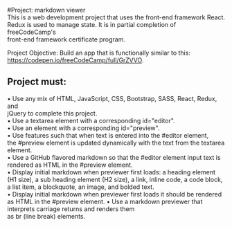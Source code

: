#Project: markdown viewer  
This is a web development project that uses the front-end framework React.  
Redux is used to manage state. It is in partial completion of freeCodeCamp's   
front-end framework certificate program.  
  
Project Objective: Build an app that is functionally similar to this:  
https://codepen.io/freeCodeCamp/full/GrZVVO.  
  
## Project must: 
•	Use any mix of HTML, JavaScript, CSS, Bootstrap, SASS, React, Redux, and  
jQuery to complete this project.  
•	Use a textarea element with a corresponding id="editor".  
•	Use an element with a corresponding id="preview".  
•	Use features such that when text is entered into the #editor element,  
the #preview element is updated dynamically with the text from the textarea  
element.  
•	Use a GitHub flavored markdown so that the #editor element input text is  
rendered as HTML in the #preview element.  
•	Display initial markdown when previewer first loads: a heading element  
(H1 size), a sub heading element (H2 size), a link, inline code, a code block,  
a list item, a blockquote, an image, and bolded text.  
•	Display initial markdown when previewer first loads it should be rendered  
as HTML in the #preview element.
•	Use a markdown previewer that interprets carriage returns and renders them  
as br (line break) elements.
